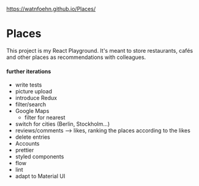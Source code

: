 https://watnfoehn.github.io/Places/

# Places
This project is my React Playground.
It's meant to store restaurants, cafés and other places as recommendations with colleagues.

#### further iterations

- write tests
- picture upload
- introduce Redux
- filter/search
- Google Maps
    - filter for nearest
- switch for cities (Berlin, Stockholm...)
- reviews/comments —> likes, ranking the places according to the likes
- delete entries
- Accounts
- prettier
- styled components
- flow
- lint
- adapt to Material UI
